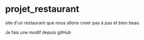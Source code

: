 # projet_restaurant

site d'un restaurant que nous allons creer pas à pas et bien beau 

Je fais une modif depuis gitHub
